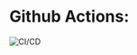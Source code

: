 # Github Actions:
![CI/CD](https://github.com/Rodr1gocosta/Controle-Financeiro-Inteligente/actions/workflows/workflow.yml/badge.svg?branch=master)
